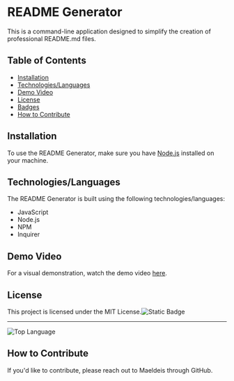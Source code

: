 # README Generator

This is a command-line application designed to simplify the creation of professional README.md files.

## Table of Contents

- [Installation](#installation)
- [Technologies/Languages](#technologies-languages)
- [Demo Video](#demo-video)
- [License](#license)
- [Badges](#badges)
- [How to Contribute](#how-to-contribute)

## Installation

To use the README Generator, make sure you have [Node.js](https://nodejs.org/) installed on your machine.

## Technologies/Languages

The README Generator is built using the following technologies/languages:

- JavaScript
- Node.js
- NPM
- Inquirer

## Demo Video

For a visual demonstration, watch the demo video [here](https://www.capcut.com).

## License

This project is licensed under the MIT License.![Static Badge](https://img.shields.io/badge/MIT--License-blue)

---

![Top Language](https://img.shields.io/github/languages/top/lernantino/badmath)

## How to Contribute

If you'd like to contribute, please reach out to Maeldeis through GitHub.
